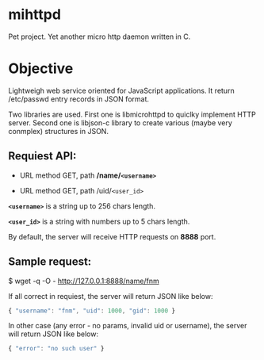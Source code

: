 # mihttpd
Pet project. Yet another micro http daemon written in C.

# Objective
Lightweigh web service oriented for JavaScript applications.
It return /etc/passwd entry records in JSON format.

Two libraries are used. First one is libmicrohttpd to quiclky implement HTTP server.
Second one is libjson-c library to create various (maybe very conmplex) structures in JSON.

## Requiest API:
* URL method GET, path **/name/`<username>`**
  
* URL method GET, path /uid/`<user_id>`


**`<username>`** is a string up to 256 chars length.

**`<user_id>`** is a string with numbers up to 5 chars length.

By default, the server will receive HTTP requests on **8888** port.

## Sample request:
$ wget -q -O - http://127.0.0.1:8888/name/fnm

If all correct in requiest, the server will return JSON like below:
```javascript
{ "username": "fnm", "uid": 1000, "gid": 1000 }
```

In other case (any error - no params, invalid uid or username), the server will return JSON like below:
```javascript
{ "error": "no such user" }
```
